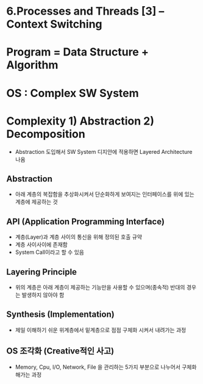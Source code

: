 6.Processes and Threads [3] – Context Switching
===============================================

# Program = Data Structure + Algorithm


# OS : Complex SW System


# Complexity 1) Abstraction 2) Decomposition

- Abstraction 도입해서 SW System 디지안에 적용하면 Layered Architecture 나옴

## Abstraction
- 아래 계층의 복잡함을 추상화시켜서 단순화하게 보여지는 인터페이스를 위에 있는 계층에 제공하는 것

## API (Application Programming Interface)
- 계층(Layer)과 계층 사이의 통신을 위해 정의된 호출 규약
- 계층 사이사이에 존재함
- System Call이라고 할 수 있음 

## Layering Principle
- 위의 계층은 아래 계층이 제공하는 기능만을 사용할 수 있으며(종속적) 반대의 경우는 발생하지 않아야 함

## Synthesis (Implementation)
- 제일 이해하기 쉬운 위계층에서 밑계층으로 점점 구체화 시켜서 내려가는 과정

## OS 조각화 (Creative적인 사고)
- Memory, Cpu, I/O, Network, File 을 관리하는 5가지 부분으로 나누어서 구체화해가는 과정
